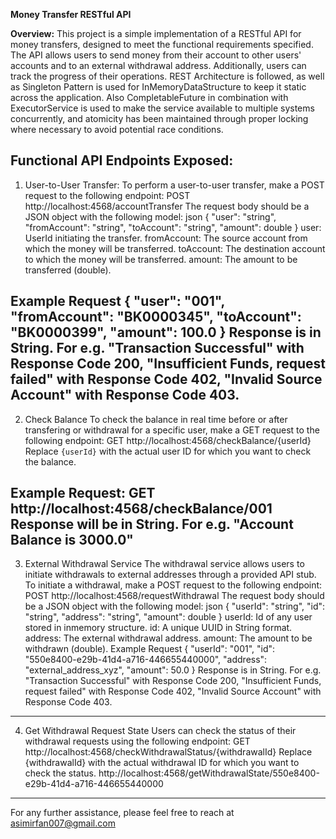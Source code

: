 **Money Transfer RESTful API**

**Overview:**
This project is a simple implementation of a RESTful API for money transfers, designed to meet the functional requirements specified. 
The API allows users to send money from their account to other users' accounts and to an external withdrawal address. Additionally, users can track the progress of their operations.
REST Architecture is followed, as well as Singleton Pattern is used for InMemoryDataStructure to keep it static across the application.
Also CompletableFuture in combination with ExecutorService is used to make the service available to multiple systems concurrently, and atomicity has been maintained through proper locking where necessary to avoid potential race conditions.

**Functional API Endpoints Exposed:**
-------------------------------------------------------------------------------------------------------------
1) User-to-User Transfer:
  To perform a user-to-user transfer, make a POST request to the following endpoint:
  POST http://localhost:4568/accountTransfer
  The request body should be a JSON object with the following model:
  json
  {
    "user": "string",
    "fromAccount": "string",
    "toAccount": "string",
    "amount": double
  }
  user: UserId initiating the transfer.
  fromAccount: The source account from which the money will be transferred.
  toAccount: The destination account to which the money will be transferred.
  amount: The amount to be transferred (double).

  Example Request
  {
    "user": "001",
    "fromAccount": "BK0000345",
    "toAccount": "BK0000399",
    "amount": 100.0
  }
  Response is in String. For e.g.
  "Transaction Successful" with Response Code 200,
  "Insufficient Funds, request failed" with Response Code 402,
  "Invalid Source Account" with Response Code 403.
----------------------------------------------------------------------------------------------------------------
2) Check Balance
  To check the balance in real time before or after transfering or withdrawal for a specific user, make a GET request to the following endpoint:
  GET http://localhost:4568/checkBalance/{userId}
  Replace `{userId}` with the actual user ID for which you want to check the balance.

  Example Request:
  GET http://localhost:4568/checkBalance/001
  Response will be in String. For e.g.
  "Account Balance is 3000.0"
-----------------------------------------------------------------------------------------------------------------

3) External Withdrawal Service
   The withdrawal service allows users to initiate withdrawals to external addresses through a provided API stub.
   To initiate a withdrawal, make a POST request to the following endpoint:
   POST http://localhost:4568/requestWithdrawal
   The request body should be a JSON object with the following model:
    json
    {
      "userId": "string",
      "id": "string",
      "address": "string",
      "amount": double
    }
   userId: Id of any user stored in inmemory structure.
   id: A unique UUID in String format.
   address: The external withdrawal address.
   amount: The amount to be withdrawn (double).
   Example Request
    {
      "userId": "001",
      "id": "550e8400-e29b-41d4-a716-446655440000",
      "address": "external_address_xyz",
      "amount": 50.0
    }
  Response is in String. For e.g.
  "Transaction Successful" with Response Code 200,
  "Insufficient Funds, request failed" with Response Code 402,
  "Invalid Source Account" with Response Code 403.
----------------------------------------------------------------------------------------------------------------
4) Get Withdrawal Request State
   Users can check the status of their withdrawal requests using the following endpoint:
   GET http://localhost:4568/checkWithdrawalStatus/{withdrawalId}
   Replace {withdrawalId} with the actual withdrawal ID for which you want to check the status.
   http://localhost:4568/getWithdrawalState/550e8400-e29b-41d4-a716-446655440000
----------------------------------------------------------------------------------------------------------------


For any further assistance,
please feel free to reach at asimirfan007@gmail.com
